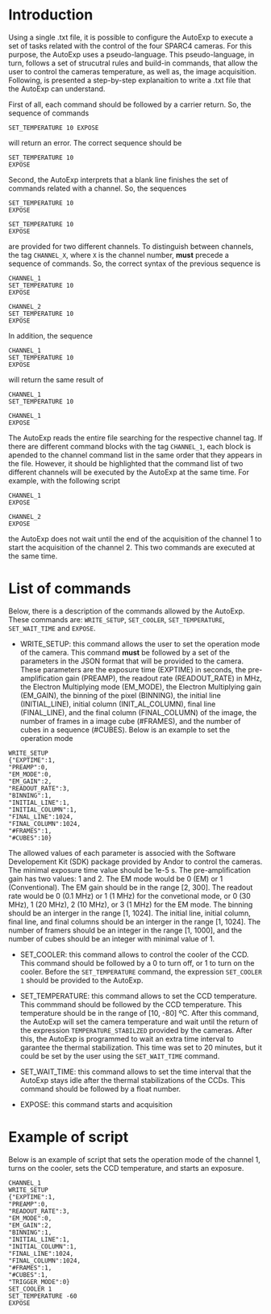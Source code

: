 # Introduction

Using a single .txt file, it is possible to configure the AutoExp to execute a set of tasks related with the control of the four SPARC4 cameras. 
For this purpose, the AutoExp uses a pseudo-language. This pseudo-language, in turn, follows a set of strucutral rules and build-in commands, 
that allow the user to control the cameras temperature, as well as, the image acquisition. Following, is presented a step-by-step explanaition to write a 
.txt file that the AutoExp can understand.

First of all, each command should be followed by a carrier return. So, the sequence of commands

```properties
SET_TEMPERATURE 10 EXPOSE
```

will return an error. The correct sequence should be

```properties
SET_TEMPERATURE 10
EXPOSE
```

Second, the AutoExp interprets that a blank line finishes the set of commands related with a channel. So, the sequences

```properties
SET_TEMPERATURE 10
EXPOSE

SET_TEMPERATURE 10
EXPOSE
```

are provided for two different channels. To distinguish between channels, the tag ```CHANNEL_X```, where ```X``` is the channel number, **must** precede a sequence of commands.
So, the correct syntax of the previous sequence is

```properties
CHANNEL_1
SET_TEMPERATURE 10
EXPOSE

CHANNEL_2
SET_TEMPERATURE 10
EXPOSE
```

In addition, the sequence

```properties
CHANNEL_1
SET_TEMPERATURE 10
EXPOSE
```

will return the same result of

```properties
CHANNEL_1
SET_TEMPERATURE 10

CHANNEL_1
EXPOSE
```

The AutoExp reads the entire file searching for the respective channel tag. If there are different command blocks with the tag ```CHANNEL_1```, each block is apended to the channel command list in the same order that they appears in the file. However, it should be highlighted that the command list of two different channels will be executed by the AutoExp at the same time. For example, with the following script

```properties
CHANNEL_1
EXPOSE

CHANNEL_2
EXPOSE
```

the AutoExp does not wait until the end of the acquisition of the channel 1 to start the acquisition of the channel 2. This two commands are executed at the same time.

# List of commands

Below, there is a description of the commands allowed by the AutoExp. These commands are: ```WRITE_SETUP```, ```SET_COOLER```, ```SET_TEMPERATURE```, ```SET_WAIT_TIME``` and ```EXPOSE```.


* WRITE_SETUP: this command allows the user to set the operation mode of the camera. This command **must** be followed by a set of the parameters in the JSON format that will be provided to the camera. These parameters are the exposure time (EXPTIME) in seconds, the pre-amplification gain (PREAMP), the readout rate (READOUT_RATE) in MHz, the Electron Multiplying mode (EM_MODE), the Electron Multiplying gain (EM_GAIN), the binning of the pixel (BINNING), the initial line (INITIAL_LINE), initial column (INIT_AL_COLUMN), final line (FINAL_LINE), and the final column (FINAL_COLUMN) of the image, the number of frames in a image cube (#FRAMES), and the number of cubes in a sequence (#CUBES). Below is an example to set the operation mode

```properties
WRITE_SETUP
{"EXPTIME":1,
"PREAMP":0,
"EM_MODE":0,
"EM_GAIN":2,
"READOUT_RATE":3,
"BINNING":1,
"INITIAL_LINE":1,
"INITIAL_COLUMN":1,
"FINAL_LINE":1024,
"FINAL_COLUMN":1024,
"#FRAMES":1,
"#CUBES":10}
```

The allowed values of each parameter is associed with the Software Developement Kit (SDK) package provided by Andor to control the cameras. The minimal exposure time value should be 1e-5 s. The pre-amplification gain has two values: 1 and 2. The EM mode would be 0 (EM) or 1 (Conventional). The EM gain should be in the range [2, 300]. The readout rate would be 0 (0.1 MHz) or 1 (1 MHz) for the convetional mode, or 0 (30 MHz), 1 (20 MHz), 2 (10 MHz), or 3 (1 MHz) for the EM mode. The binning should be an interger in the range [1, 1024]. The initial line, initial column, final line, and final columns should be an interger in the range [1, 1024]. The number of framers should be an integer in the range [1, 1000], and the number of cubes should be an integer with minimal value of 1.

* SET_COOLER: this command allows to control the cooler of the CCD. This command should be followed by a 0 to turn off, or 1 to turn on the cooler. Before the ```SET_TEMPERATURE``` command, the expression ```SET_COOLER 1``` should be provided to the AutoExp.

* SET_TEMPERATURE: this command allows to set the CCD temperature. This commmand should be followed by the CCD temperature. This temperature should be in the range of [10, -80] ºC. After this command, the AutoExp will set the camera temperature and wait until the return of the expression ```TEMPERATURE_STABILZED``` provided by the cameras. After this, the AutoExp is programmed to wait an extra time interval to garantee the thermal stabilization. This time was set to 20 minutes, but it could be set by the user using the ```SET_WAIT_TIME``` command.

* SET_WAIT_TIME: this command allows to set the time interval that the AutoExp stays idle after the thermal stabilizations of the CCDs. This command should be followed by a float number.

* EXPOSE: this command starts and acquisition

# Example of script

Below is an example of script that sets the operation mode of the channel 1, turns on the cooler, sets the CCD temperature, and starts an exposure.

```properties
CHANNEL_1
WRITE_SETUP
{"EXPTIME":1,
"PREAMP":0,
"READOUT_RATE":3,
"EM_MODE":0,
"EM_GAIN":2,
"BINNING":1,
"INITIAL_LINE":1,
"INITIAL_COLUMN":1,
"FINAL_LINE":1024,
"FINAL_COLUMN":1024,
"#FRAMES":1,
"#CUBES":1,
"TRIGGER_MODE":0}
SET_COOLER 1
SET_TEMPERATURE -60
EXPOSE
```


